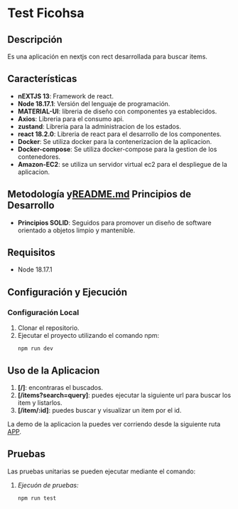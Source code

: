 # Test Ficohsa

## Descripción
Es una aplicación en nextjs con rect  desarrollada para buscar items.

## Características
- **nEXTJS 13**: Framework de react.
- **Node 18.17.1**: Versión del lenguaje de programación.
- **MATERIAL-UI**: libreria de diseño con componentes ya establecidos.
- **Axios**: Libreria para el consumo api.
- **zustand**: Libreria para la administracion de los estados.
- **react 18.2.0**: Libreria de react para el desarrollo de los componentes.
- **Docker**: Se utiliza docker para la contenerizacion de la aplicacion.
- **Docker-compose**: Se utiliza docker-compose para la gestion de los contenedores.
- **Amazon-EC2**: se utiliza un servidor virtual ec2 para el despliegue de la aplicacion.


## Metodología y[README.md](README.md) Principios de Desarrollo
- **Principios SOLID**: Seguidos para promover un diseño de software orientado a objetos limpio y mantenible.

## Requisitos
- Node 18.17.1

## Configuración y Ejecución
### Configuración Local
1. Clonar el repositorio.
2. Ejecutar el proyecto utilizando el comando npm:
   ```shell
   npm run dev

## Uso de la Aplicacion
1. **[/]**: encontraras el buscados.
2. **[/items?search=query]**: puedes ejecutar la siguiente url para buscar los item y listarlos.
3. **[/item/:id]**: puedes buscar y visualizar un item por el id.

La demo de la aplicacion la puedes ver corriendo desde la siguiente ruta [APP](http://52.21.129.164/).


## Pruebas
Las pruebas unitarias se pueden ejecutar mediante el comando:
1. *Ejecuón de pruebas:*
   ```shell
   npm run test
